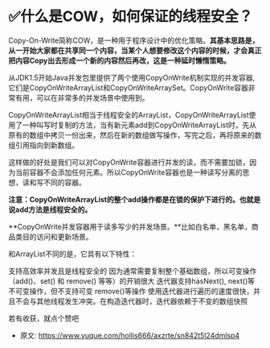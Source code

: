 # ✅什么是COW，如何保证的线程安全？
<!--page header-->

Copy-On-Write简称COW，是一种用于程序设计中的优化策略。**其基本思路是，从一开始大家都在共享同一个内容，当某个人想要修改这个内容的时候，才会真正把内容Copy出去形成一个新的内容然后再改，这是一种延时懒惰策略。**

从JDK1.5开始Java并发包里提供了两个使用CopyOnWrite机制实现的并发容器,它们是CopyOnWriteArrayList和CopyOnWriteArraySet。CopyOnWrite容器非常有用，可以在非常多的并发场景中使用到。

CopyOnWriteArrayList相当于线程安全的ArrayList，CopyOnWriteArrayList使用了一种叫写时复制的方法，当有新元素add到CopyOnWriteArrayList时，先从原有的数组中拷贝一份出来，然后在新的数组做写操作，写完之后，再将原来的数组引用指向到新数组。

这样做的好处是我们可以对CopyOnWrite容器进行并发的读，而不需要加锁，因为当前容器不会添加任何元素。所以CopyOnWrite容器也是一种读写分离的思想，读和写不同的容器。

**注意：CopyOnWriteArrayList的整个add操作都是在锁的保护下进行的。也就是说add方法是线程安全的。**

**CopyOnWrite并发容器用于读多写少的并发场景。**比如白名单，黑名单，商品类目的访问和更新场景。

和ArrayList不同的是，它具有以下特性：

支持高效率并发且是线程安全的
因为通常需要复制整个基础数组，所以可变操作（add()、set() 和 remove() 等等）的开销很大
迭代器支持hasNext(), next()等不可变操作，但不支持可变 remove()等操作
使用迭代器进行遍历的速度很快，并且不会与其他线程发生冲突。在构造迭代器时，迭代器依赖于不变的数组快照

若有收获，就点个赞吧



<!--page footer-->
- 原文: <https://www.yuque.com/hollis666/axzrte/sn842t5l24dmlsp4>